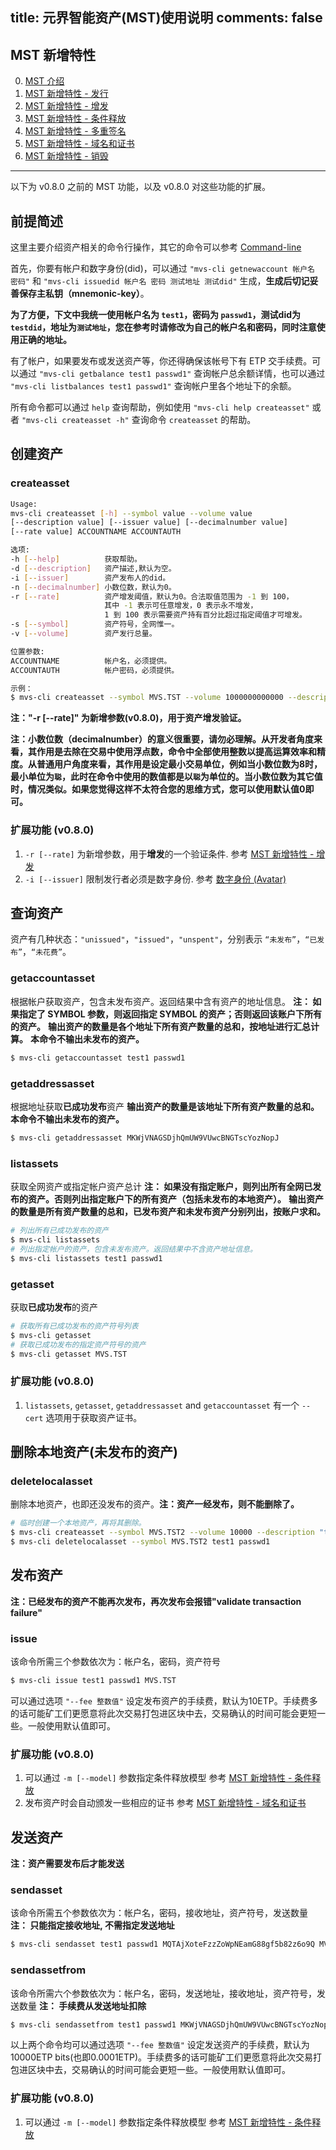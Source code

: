 title: 元界智能资产(MST)使用说明
comments: false
---

## MST 新增特性
0. [MST 介绍](https://docs.mvs.org/zh-cn/developers/da-index.html)
1. [MST 新增特性 - 发行](https://docs.mvs.org/zh-cn/developers/da-issue.html)
2. [MST 新增特性 - 增发](https://docs.mvs.org/zh-cn/developers/da-secondary-issue.html)
3. [MST 新增特性 - 条件释放](https://docs.mvs.org/zh-cn/developers/da-attenuation.html)
4. [MST 新增特性 - 多重签名](https://docs.mvs.org/zh-cn/developers/da-multi-sig.html)
5. [MST 新增特性 - 域名和证书](https://docs.mvs.org/zh-cn/developers/da-certification.html)
6. [MST 新增特性 - 销毁](https://docs.mvs.org/zh-cn/developers/da-burn.html)

***
以下为 v0.8.0 之前的 MST 功能，以及 v0.8.0 对这些功能的扩展。

## 前提简述
这里主要介绍资产相关的命令行操作，其它的命令可以参考 [Command-line](/zh-cn/docs/command-line.html)

首先，你要有帐户和数字身份(did)，可以通过 `"mvs-cli getnewaccount 帐户名 密码"` 和 `"mvs-cli issuedid 帐户名 密码 测试地址 测试did"` 生成，**生成后切记妥善保存主私钥（mnemonic-key）**。

**为了方便，下文中我统一使用帐户名为 `test1`，密码为 `passwd1`，测试did为`testdid`，地址为`测试地址`，您在参考时请修改为自己的帐户名和密码，同时注意使用正确的地址。**

有了帐户，如果要发布或发送资产等，你还得确保该帐号下有 ETP 交手续费。可以通过 `"mvs-cli getbalance test1 passwd1"` 查询帐户总余额详情，也可以通过 `"mvs-cli listbalances test1 passwd1"` 查询帐户里各个地址下的余额。

所有命令都可以通过 `help` 查询帮助，例如使用 `"mvs-cli help createasset"` 或者 `"mvs-cli createasset -h"` 查询命令 `createasset` 的帮助。

## 创建资产
### createasset

```bash
Usage:
mvs-cli createasset [-h] --symbol value --volume value
[--description value] [--issuer value] [--decimalnumber value]
[--rate value] ACCOUNTNAME ACCOUNTAUTH

选项:
-h [--help]          获取帮助。
-d [--description]   资产描述,默认为空。
-i [--issuer]        资产发布人的did。
-n [--decimalnumber] 小数位数，默认为0。
-r [--rate]          资产增发阈值，默认为0。合法取值范围为 -1 到 100，
                     其中 -1 表示可任意增发，0 表示永不增发，
                     1 到 100 表示需要资产持有百分比超过指定阈值才可增发。
-s [--symbol]        资产符号，全网惟一。
-v [--volume]        资产发行总量。

位置参数:
ACCOUNTNAME          帐户名，必须提供。
ACCOUNTAUTH          帐户密码，必须提供。

示例：
$ mvs-cli createasset --symbol MVS.TST --volume 1000000000000 --description "testing asset of MVS" --issuer testdid --decimalnumber 8 --rate 30 test1 passwd1
```
**注："-r [--rate]" 为新增参数(v0.8.0)，用于资产增发验证。**

**注：小数位数（decimalnumber）的意义很重要，请勿必理解。从开发者角度来看，其作用是去除在交易中使用浮点数，命令中全部使用整数以提高运算效率和精度。从普通用户角度来看，其作用是设定最小交易单位，例如当小数位数为8时，最小单位为`聪`，此时在命令中使用的数值都是以`聪`为单位的。当小数位数为其它值时，情况类似。如果您觉得这样不太符合您的思维方式，您可以使用默认值0即可。**

### 扩展功能 (v0.8.0)
1. `-r [--rate]` 为新增参数，用于**增发**的一个验证条件.
参考 [MST 新增特性 - 增发](https://docs.mvs.org/zh-cn/developers/da-secondary-issue.html)
2. `-i [--issuer]` 限制发行者必须是数字身份.
参考 [数字身份 (Avatar)](https://docs.mvs.org/zh-cn/developers/di-index.html)

## 查询资产
资产有几种状态：`"unissued"`，`"issued"`，`"unspent"`，分别表示 `“未发布”`，`“已发布”`，`“未花费”`。

### getaccountasset
根据帐户获取资产，包含未发布资产。返回结果中含有资产的地址信息。
**注： 如果指定了 SYMBOL 参数，则返回指定 SYMBOL 的资产；否则返回该账户下所有的资产。**
**输出资产的数量是各个地址下所有资产数量的总和，按地址进行汇总计算。**
**本命令不输出未发布的资产。**
```bash
$ mvs-cli getaccountasset test1 passwd1
```

### getaddressasset
根据地址获取**已成功发布**资产
**输出资产的数量是该地址下所有资产数量的总和。**
**本命令不输出未发布的资产。**
```bash
$ mvs-cli getaddressasset MKWjVNAGSDjhQmUW9VUwcBNGTscYozNopJ
```

### listassets
获取全网资产或指定帐户资产总计
**注： 如果没有指定账户，则列出所有全网已发布的资产。否则列出指定账户下的所有资产（包括未发布的本地资产）。**
**输出资产的数量是所有资产数量的总和，已发布资产和未发布资产分别列出，按账户求和。**
```bash
# 列出所有已成功发布的资产
$ mvs-cli listassets
# 列出指定帐户的资产，包含未发布资产。返回结果中不含资产地址信息。
$ mvs-cli listassets test1 passwd1
```

### getasset
获取**已成功发布**的资产
```bash
# 获取所有已成功发布的资产符号列表
$ mvs-cli getasset
# 获取已成功发布的指定资产符号的资产
$ mvs-cli getasset MVS.TST
```

### 扩展功能 (v0.8.0)
1. `listassets`, `getasset`, `getaddressasset` and `getaccountasset` 有一个 `--cert` 选项用于获取资产证书。

## 删除本地资产(未发布的资产)
### deletelocalasset
删除本地资产，也即还没发布的资产。**注：资产一经发布，则不能删除了。**
```bash
# 临时创建一个本地资产，再将其删除。
$ mvs-cli createasset --symbol MVS.TST2 --volume 10000 --description "temp testing asset of MVS" --issuer testdid --decimalnumber 0 test1 passwd1
$ mvs-cli deletelocalasset --symbol MVS.TST2 test1 passwd1
```

## 发布资产
**注：已经发布的资产不能再次发布，再次发布会报错"validate transaction failure"**

### issue
该命令所需三个参数依次为：帐户名，密码，资产符号
```bash
$ mvs-cli issue test1 passwd1 MVS.TST
```

可以通过选项 `"--fee 整数值"` 设定发布资产的手续费，默认为10ETP。手续费多的话可能矿工们更愿意将此次交易打包进区块中去，交易确认的时间可能会更短一些。一般使用默认值即可。

### 扩展功能 (v0.8.0)
1. 可以通过 `-m [--model]` 参数指定条件释放模型
参考 [MST 新增特性 - 条件释放](https://docs.mvs.org/zh-cn/developers/da-attenuation.html)
2. 发布资产时会自动颁发一些相应的证书
参考 [MST 新增特性 - 域名和证书](https://docs.mvs.org/zh-cn/developers/da-certification.html)

## 发送资产
**注：资产需要发布后才能发送**

### sendasset
该命令所需五个参数依次为：帐户名，密码，接收地址，资产符号，发送数量
**注： 只能指定接收地址, 不需指定发送地址**
```bash
$ mvs-cli sendasset test1 passwd1 MQTAjXoteFzzZoWpNEamG88gf5b82z6o9Q MVS.TST 100
```

### sendassetfrom
该命令所需六个参数依次为：帐户名，密码，发送地址，接收地址，资产符号，发送数量
**注： 手续费从发送地址扣除**
```bash
$ mvs-cli sendassetfrom test1 passwd1 MKWjVNAGSDjhQmUW9VUwcBNGTscYozNopJ MQTAjXoteFzzZoWpNEamG88gf5b82z6o9Q MVS.TST 900
```
以上两个命令均可以通过选项 `"--fee 整数值"` 设定发送资产的手续费，默认为10000ETP bits(也即0.0001ETP)。手续费多的话可能矿工们更愿意将此次交易打包进区块中去，交易确认的时间可能会更短一些。一般使用默认值即可。

### 扩展功能 (v0.8.0)
1. 可以通过 `-m [--model]` 参数指定条件释放模型
参考 [MST 新增特性 - 条件释放](https://docs.mvs.org/zh-cn/developers/da-attenuation.html)

